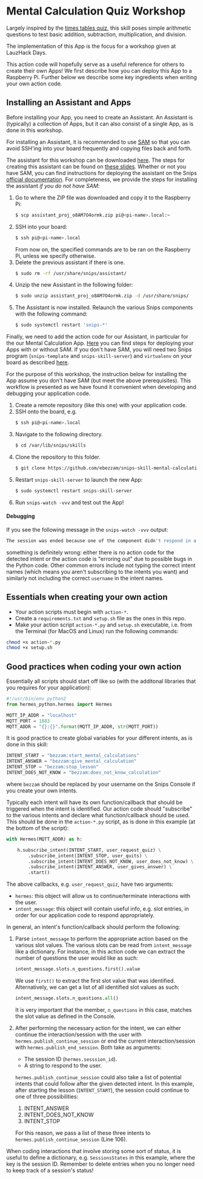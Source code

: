 # Mental Calculation Quiz Workshop

Largely inspired by the [times tables quiz](https://github.com/snipsco/snips-skill-times-tables-quiz), this skill poses simple 
arithmetic questions to test basic addition, subtraction, multiplication, and division.

The implementation of this App is the focus for a workshop given at LauzHack Days.

This action code will hopefully serve as a useful reference for others to create their own Apps! We first describe how you
can deploy this App to a Raspberry Pi. Further below we describe some key ingredients when writing your own action code.

## Installing an Assistant and Apps

Before installing your App, you need to create an Assistant. An Assistant is (typically) a collection of Apps, but it 
can also consist of a single App, as is done in this workshop. 

For installing an Assistant, it is recommended to use [SAM](https://snips.gitbook.io/getting-started/installation) so that you can avoid SSH'ing
into your board frequently and copying files back and forth.

The assistant for this workshop can be downloaded [here](https://drive.google.com/open?id=1QAw0ORDti716hzjnm_hTqcuNUDVxVW_s).
The steps for creating this assistant can be found on [these slides](https://drive.google.com/open?id=12ocdhbtRjezviWVz_5yW6eiNuWgcr7GI7AYnykSi290).
Whether or not you have SAM, you can find instructions for deploying the assistant on the Snips [official documentation](https://snips.gitbook.io/documentation/console/deploy-your-assistant).
For completeness, we provide the steps for installing the assistant _if you do not have SAM_:

1. Go to where the ZIP file was downloaded and copy it to the Raspberry Pi:
    ```bash
    $ scp assistant_proj_o8AM7O4ormk.zip pi@<pi-name>.local:~
    ```
2. SSH into your board:
    ```bash
    $ ssh pi@<pi-name>.local
    ```
    From now on, the specified commands are to be ran on the Raspberry Pi, unless we specify otherwise.
3. Delete the previous assistant if there is one.
    ```bash
    $ sudo rm -rf /usr/share/snips/assistant/
    ```
4. Unzip the new Assistant in the following folder:
    ```bash
    $ sudo unzip assistant_proj_o8AM7O4ormk.zip -d /usr/share/snips/
    ```
5. The Assistant is now installed. Relaunch the various Snips components with the following command:
    ```bash
    $ sudo systemctl restart 'snips-*'
    ```

Finally, we need to add the action code for our Assistant, in particular for the our Mental Calculation App. 
[Here](https://snips.gitbook.io/documentation/console/deploying-your-skills) you can find steps for deploying 
your Apps with or without SAM. If you don't have SAM, you will need two Snips program (`snips-template` and 
`snips-skill-server`) and `virtualenv` on your board as described [here](https://snips.gitbook.io/documentation/console/deploying-your-skills#prerequisite).


For the purpose of this workshop, the instruction below for installing the App assume you don't have SAM (but meet the 
above prerequisites). This workflow is presented as we have found it convenient when developing and debugging your 
application code.

1. Create a remote repository (like this one) with your application code.
2. SSH onto the board, e.g.
    ```bash
    $ ssh pi@<pi-name>.local
    ```
3. Navigate to the following directory.
    ```bash
    $ cd /var/lib/snips/skills
    ```
4. Clone the repository to this folder.
    ```bash
    $ git clone https://github.com/ebezzam/snips-skill-mental-calculation.git
    ```
5. Restart `snips-skill-server` to launch the new App:
    ```bash
    $ sudo systemctl restart snips-skill-server
    ```
6. Run `snips-watch -vvv` and test out the App!


#### Debugging

If you see the following message in the `snips-watch -vvv` output:
```bash
The session was ended because one of the component didn't respond in a timely manner.
```
something is definitely wrong: either there is no action code for the detected intent or 
the action code is "erroring out" due to possible bugs in the Python code. Other common 
errors include not typing the correct intent names (which means you aren't subscribing to the 
intents you want) and similarly not including the correct `username` in the intent names.

## Essentials when creating your own action

- Your action scripts must begin with `action-*`.
- Create a `requirements.txt` and `setup.sh` file as the ones in this repo.
- Make your action script `action-*.py` and `setup.sh` executable, i.e. from the Terminal (for MacOS and Linux) run the following commands:
```bash
chmod +x action-*.py 
chmod +x setup.sh
```

## Good practices when coding your own action

Essentially all scripts should start off like so (with the additonal libraries that you requires for your 
application):
```python
#!/usr/bin/env python2
from hermes_python.hermes import Hermes    

MQTT_IP_ADDR = "localhost"
MQTT_PORT = 1883
MQTT_ADDR = "{}:{}".format(MQTT_IP_ADDR, str(MQTT_PORT))
```

It is good practice to create global variables for your different intents, as is done in this skill:
```python
INTENT_START = "bezzam:start_mental_calculations"
INTENT_ANSWER = "bezzam:give_mental_calculation"
INTENT_STOP = "bezzam:stop_lesson"
INTENT_DOES_NOT_KNOW = "bezzam:does_not_know_calculation"
```
where `bezzam` should be replaced by your username on the Snips Console if you create your own intents.

Typically each intent will have its own function/callback that should be triggered when the intent is 
identified. Our action code should "subscribe" to the various intents and declare what function/callback 
should be used. This should be done in the `action-*.py` script, as is done in this example (at the bottom 
of the script):
```python
with Hermes(MQTT_ADDR) as h:

    h.subscribe_intent(INTENT_START, user_request_quiz) \
        .subscribe_intent(INTENT_STOP, user_quits) \
        .subscribe_intent(INTENT_DOES_NOT_KNOW, user_does_not_know) \
        .subscribe_intent(INTENT_ANSWER, user_gives_answer) \
        .start()
```

The above callbacks, e.g. `user_request_quiz`, have two arguments:

- `hermes`: this object will allow us to continue/terminate interactions with the user.
- `intent_message`: this object will contain useful info, e.g. slot entries, in order for
our application code to respond appropriately.

In general, an intent's function/callback should perform the following:

1. Parse `intent_message` to perform the appropriate action based on the various slot values. The various
slots can be read from `intent_message` like a dictionary. For instance, in this action code we can 
extract the number of questions the user would like as such:
    ```python
    intent_message.slots.n_questions.first().value
    ```
    We use `first()` to extract the first slot value that was identified. Alternatively, we can get a list of all 
    identified slot values as such:
    ```python
    intent_message.slots.n_questions.all()
    ```
    It is very important that the member, `n_questions` in this case, matches the slot value as defined in the Console.
2. After performing the necessary action for the intent, we can either continue the interaction/session with the user
with `hermes.publish_continue_session` or end the current interaction/session with `hermes.publish_end_session`. Both
take as arguments:
    - The session ID (`hermes.sesssion_id`).
    - A string to respond to the user.
    
    `hermes.publish_continue_session` could also take a list of potential intents that could follow after the given 
    detected intent. In this example, after starting the lesson (`INTENT_START`), the session could continue to one of 
    three possibilities:
    1. INTENT_ANSWER
    2. INTENT_DOES_NOT_KNOW
    3. INTENT_STOP
    
    For this reason, we pass a list of these three intents to `hermes.publish_continue_session` (Line 106).
 
When coding interactions that involve storing some sort of status, it is useful to define a dictionary, e.g. 
`SessionsStates` in this example, where the key is the session ID. Remember to delete entries when you no longer need
to keep track of a session's status!
